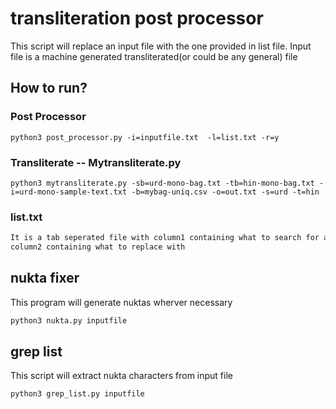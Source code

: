 
# transliteration post processor
This script will replace an input file with the one provided in list file.
Input file is a machine generated transliterated(or could be any general) file

## How to run?

### Post Processor
    python3 post_processor.py -i=inputfile.txt  -l=list.txt -r=y

### Transliterate -- Mytransliterate.py
	python3 mytransliterate.py -sb=urd-mono-bag.txt -tb=hin-mono-bag.txt -i=urd-mono-sample-text.txt -b=mybag-uniq.csv -o=out.txt -s=urd -t=hin

### list.txt
```bash
It is a tab seperated file with column1 containing what to search for and 
column2 containing what to replace with
```

## nukta fixer
This program will generate nuktas wherver necessary
```bash
python3 nukta.py inputfile
```
## grep list

This script will extract nukta characters from input file

```bash
python3 grep_list.py inputfile
```
